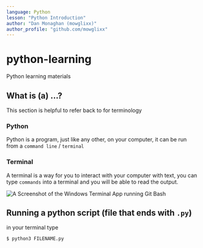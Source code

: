 ```yaml
---
language: Python
lesson: "Python Introduction"
author: "Dan Monaghan (mowglixx)"
author_profile: "github.com/mowglixx"
---
```


# python-learning
Python learning materials

## What is (a) ...?

This section is helpful to refer back to for terminology

### Python

Python is a program, just like any other, on your computer, it can be run from a `command line` / `terminal`

### Terminal

A terminal is a way for you to interact with your computer with text, you can type `commands` into a terminal and you will be able to read the output.

![A Screenshot of the Windows Terminal App running Git Bash](images/WindowsTerminal.jpg)



## Running a python script (file that ends with `.py`)

in your terminal type

```sh
$ python3 FILENAME.py
```

